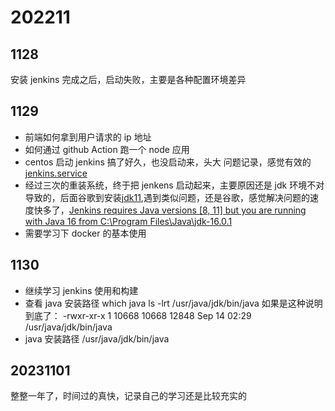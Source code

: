 # 202211

## 1128

安装 jenkins 完成之后，启动失败，主要是各种配置环境差异

## 1129

- 前端如何拿到用户请求的 ip 地址
- 如何通过 github Action 跑一个 node 应用
- centos 启动 jenkins 搞了好久，也没启动来，头大
  问题记录，感觉有效的[jenkins.service](https://www.cnblogs.com/l48x4264l46/p/16506035.html)
- 经过三次的重装系统，终于把 jenkens 启动起来，主要原因还是 jdk 环境不对导致的，后面谷歌到安装[jdk11](https://www.oracle.com/in/java/technologies/downloads/#java11),遇到类似问题，还是谷歌，感觉解决问题的速度快多了，[Jenkins requires Java versions [8, 11] but you are running with Java 16 from C:\Program Files\Java\jdk-16.0.1](https://stackoverflow.com/questions/69066139/jenkins-requires-java-versions-8-11-but-you-are-running-with-java-16-from-c)
- 需要学习下 docker 的基本使用

## 1130

- 继续学习 jenkins 使用和构建
- 查看 java 安装路径
  which java
  ls -lrt /usr/java/jdk/bin/java
  如果是这种说明到底了：
  -rwxr-xr-x 1 10668 10668 12848 Sep 14 02:29 /usr/java/jdk/bin/java
- java 安装路径 /usr/java/jdk/bin/java

## 20231101

整整一年了，时间过的真快，记录自己的学习还是比较充实的
